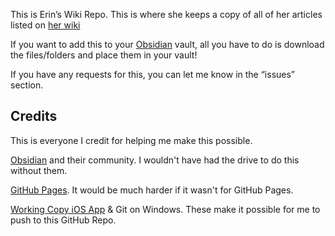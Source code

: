 This is Erin’s Wiki Repo. This is where she keeps a copy of all of her articles listed on [her wiki](https://wiki.dudethatserin.com)

If you want to add this to your [Obsidian](https://obsidian.md) vault, all you have to do is download the files/folders and place them in your vault!

If you have any requests for this, you can let me know in the “issues” section.

## Credits
This is everyone I credit for helping me make this possible.

[Obsidian](https://obsidian.md) and their community. I wouldn't have had the drive to do this without them.

[GitHub Pages](https://pages.github.com). It would be much harder if it wasn't for GitHub Pages.

[Working Copy iOS App](https://workingcopy.app) & Git on Windows. These make it possible for me to push to this GitHub Repo.
